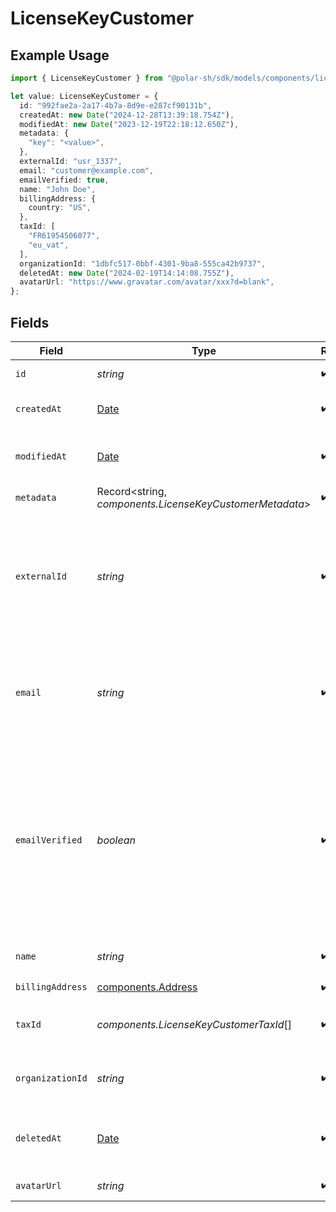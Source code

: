 # LicenseKeyCustomer

## Example Usage

```typescript
import { LicenseKeyCustomer } from "@polar-sh/sdk/models/components/licensekeycustomer.js";

let value: LicenseKeyCustomer = {
  id: "992fae2a-2a17-4b7a-8d9e-e287cf90131b",
  createdAt: new Date("2024-12-28T13:39:18.754Z"),
  modifiedAt: new Date("2023-12-19T22:18:12.650Z"),
  metadata: {
    "key": "<value>",
  },
  externalId: "usr_1337",
  email: "customer@example.com",
  emailVerified: true,
  name: "John Doe",
  billingAddress: {
    country: "US",
  },
  taxId: [
    "FR61954506077",
    "eu_vat",
  ],
  organizationId: "1dbfc517-0bbf-4301-9ba8-555ca42b9737",
  deletedAt: new Date("2024-02-19T14:14:08.755Z"),
  avatarUrl: "https://www.gravatar.com/avatar/xxx?d=blank",
};
```

## Fields

| Field                                                                                                                                                           | Type                                                                                                                                                            | Required                                                                                                                                                        | Description                                                                                                                                                     | Example                                                                                                                                                         |
| --------------------------------------------------------------------------------------------------------------------------------------------------------------- | --------------------------------------------------------------------------------------------------------------------------------------------------------------- | --------------------------------------------------------------------------------------------------------------------------------------------------------------- | --------------------------------------------------------------------------------------------------------------------------------------------------------------- | --------------------------------------------------------------------------------------------------------------------------------------------------------------- |
| `id`                                                                                                                                                            | *string*                                                                                                                                                        | :heavy_check_mark:                                                                                                                                              | The ID of the customer.                                                                                                                                         | 992fae2a-2a17-4b7a-8d9e-e287cf90131b                                                                                                                            |
| `createdAt`                                                                                                                                                     | [Date](https://developer.mozilla.org/en-US/docs/Web/JavaScript/Reference/Global_Objects/Date)                                                                   | :heavy_check_mark:                                                                                                                                              | Creation timestamp of the object.                                                                                                                               |                                                                                                                                                                 |
| `modifiedAt`                                                                                                                                                    | [Date](https://developer.mozilla.org/en-US/docs/Web/JavaScript/Reference/Global_Objects/Date)                                                                   | :heavy_check_mark:                                                                                                                                              | Last modification timestamp of the object.                                                                                                                      |                                                                                                                                                                 |
| `metadata`                                                                                                                                                      | Record<string, *components.LicenseKeyCustomerMetadata*>                                                                                                         | :heavy_check_mark:                                                                                                                                              | N/A                                                                                                                                                             |                                                                                                                                                                 |
| `externalId`                                                                                                                                                    | *string*                                                                                                                                                        | :heavy_check_mark:                                                                                                                                              | The ID of the customer in your system. This must be unique within the organization. Once set, it can't be updated.                                              | usr_1337                                                                                                                                                        |
| `email`                                                                                                                                                         | *string*                                                                                                                                                        | :heavy_check_mark:                                                                                                                                              | The email address of the customer. This must be unique within the organization.                                                                                 | customer@example.com                                                                                                                                            |
| `emailVerified`                                                                                                                                                 | *boolean*                                                                                                                                                       | :heavy_check_mark:                                                                                                                                              | Whether the customer email address is verified. The address is automatically verified when the customer accesses the customer portal using their email address. | true                                                                                                                                                            |
| `name`                                                                                                                                                          | *string*                                                                                                                                                        | :heavy_check_mark:                                                                                                                                              | The name of the customer.                                                                                                                                       | John Doe                                                                                                                                                        |
| `billingAddress`                                                                                                                                                | [components.Address](../../models/components/address.md)                                                                                                        | :heavy_check_mark:                                                                                                                                              | N/A                                                                                                                                                             |                                                                                                                                                                 |
| `taxId`                                                                                                                                                         | *components.LicenseKeyCustomerTaxId*[]                                                                                                                          | :heavy_check_mark:                                                                                                                                              | N/A                                                                                                                                                             | [<br/>"911144442",<br/>"us_ein"<br/>]                                                                                                                           |
| `organizationId`                                                                                                                                                | *string*                                                                                                                                                        | :heavy_check_mark:                                                                                                                                              | The ID of the organization owning the customer.                                                                                                                 | 1dbfc517-0bbf-4301-9ba8-555ca42b9737                                                                                                                            |
| `deletedAt`                                                                                                                                                     | [Date](https://developer.mozilla.org/en-US/docs/Web/JavaScript/Reference/Global_Objects/Date)                                                                   | :heavy_check_mark:                                                                                                                                              | Timestamp for when the customer was soft deleted.                                                                                                               |                                                                                                                                                                 |
| `avatarUrl`                                                                                                                                                     | *string*                                                                                                                                                        | :heavy_check_mark:                                                                                                                                              | N/A                                                                                                                                                             | https://www.gravatar.com/avatar/xxx?d=blank                                                                                                                     |